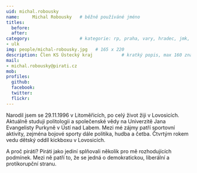 ```yaml
---
uid: michal.robousky
name:     Michal Robousky  	# běžně používáné jméno
titles:
  before:
  after:
category:                 	# kategorie: rp, praha, vary, hradec, jmk, senat
- ulk
img: people/michal-robousky.jpg   # 165 x 220
description: Člen KS Ústecký kraj          	# kratký popis, max 160 znaků
mail:
- michal.robousky@pirati.cz
mob:	
profiles:
  github:
  facebook: 
  twitter: 
  flickr: 
---
```


Narodil jsem se 29.11.1996 v Litoměřicích, po celý život žiji v Lovosicích. Aktuálně studuji politologii a společenské vědy na Univerzitě Jana Evangelisty Purkyně v Ústí nad Labem. Mezi mé zájmy patří sportovní aktivity, zejména bojové sporty dále politika, hudba a četba. Čtvrtým rokem vedu dětský oddíl kickboxu v Lovosicích. 

A proč piráti? Piráti jako jediní splňovali několik pro mě rozhodujících podmínek. Mezi ně patří to, že se jedná o demokratickou, liberální a protikorupční stranu.
